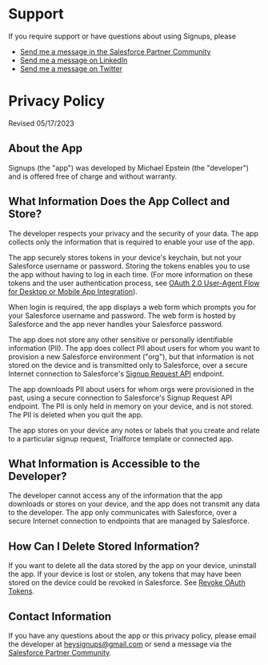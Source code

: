 # Support

If you require support or have questions about using Signups, please
* [Send me a message in the Salesforce Partner Community](https://partners.salesforce.com/_ui/core/userprofile/UserProfilePage?u=00530000009abT7&tab=sfdc.ProfilePlatformFeed)
* [Send me a message on LinkedIn](https://www.linkedin.com/in/mike4aday)
* [Send me a message on Twitter](https://www.twitter.com/mike4aday)


# Privacy Policy

Revised 05/17/2023

## About the App
Signups (the "app") was developed by Michael Epstein (the "developer") and is offered free of charge and without warranty.

## What Information Does the App Collect and Store?

The developer respects your privacy and the security of your data. The app collects only the information that is required to enable your use of the app. 

The app securely stores tokens in your device's keychain, but not your Salesforce username or password. Storing the tokens enables you to use the app without having to log in each time. (For more information on these tokens and the user authentication process, see [OAuth 2.0 User-Agent Flow for Desktop or Mobile App Integration](https://help.salesforce.com/s/articleView?id=sf.remoteaccess_oauth_user_agent_flow.htm&type=5)).

When login is required, the app displays a web form which prompts you for your Salesforce username and password. The web form is hosted by Salesforce and the app never handles your Salesforce password.

The app does not store any other sensitive or personally identifiable information (PII). The app does collect PII about users for whom you want to provision a new Salesforce environment ("org"), but that information is not stored on the device and is transmitted only to Salesforce, over a secure Internet connection to Salesforce's [Signup Request API](https://developer.salesforce.com/docs/atlas.en-us.packagingGuide.meta/packagingGuide/trialforce_enable_signuprequest_api.htm) endpoint.

The app downloads PII about users for whom orgs were provisioned in the past, using a secure connection to Salesforce's Signup Request API endpoint. The PII is only held in memory on your device, and is not stored. The PII is deleted when you quit the app.

The app stores on your device any notes or labels that you create and relate to a particular signup request, Trialforce template or connected app.

## What Information is Accessible to the Developer?

The developer cannot access any of the information that the app downloads or stores on your device, and the app does not transmit any data to the developer. The app only communicates with Salesforce, over a secure Internet connection to endpoints that are managed by Salesforce.

## How Can I Delete Stored Information?

If you want to delete all the data stored by the app on your device, uninstall the app. If your device is lost or stolen, any tokens that may have been stored on the device could be revoked in Salesforce. See [Revoke OAuth Tokens](https://help.salesforce.com/s/articleView?id=sf.remoteaccess_revoke_token.htm&type=5).

## Contact Information
If you have any questions about the app or this privacy policy, please email the developer at heysignups@gmail.com or send a message via the [Salesforce Partner Community](https://partners.salesforce.com/_ui/core/userprofile/UserProfilePage?u=00530000009abT7&tab=sfdc.ProfilePlatformFeed).
